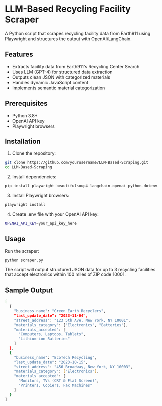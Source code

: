 # LLM-Based Recycling Facility Scraper

A Python script that scrapes recycling facility data from Earth911 using Playwright and structures the output with OpenAI/LangChain.

## Features

- Extracts facility data from Earth911's Recycling Center Search
- Uses LLM (GPT-4) for structured data extraction
- Outputs clean JSON with categorized materials
- Handles dynamic JavaScript content
- Implements semantic material categorization

## Prerequisites

- Python 3.8+
- OpenAI API key
- Playwright browsers

## Installation

1. Clone the repository:
```bash
git clone https://github.com/yourusername/LLM-Based-Scraping.git
cd LLM-Based-Scraping
```
2. Install dependencies:
```bash
pip install playwright beautifulsoup4 langchain-openai python-dotenv
```
3. Install Playwright browsers:
```bash
playwright install
```
4. Create .env file with your OpenAI API key:
```bash
OPENAI_API_KEY=your_api_key_here
```
## Usage
Run the scraper:
```bash
python scraper.py
```
The script will output structured JSON data for up to 3 recycling facilities that accept electronics within 100 miles of ZIP code 10001.
## Sample Output
```bash
[
  {
    "business_name": "Green Earth Recyclers",
    "last_update_date": "2023-11-04",
    "street_address": "123 5th Ave, New York, NY 10001",
    "materials_category": ["Electronics", "Batteries"],
    "materials_accepted": [
      "Computers, Laptops, Tablets",
      "Lithium-ion Batteries"
    ]
  },
  {
    "business_name": "EcoTech Recycling",
    "last_update_date": "2023-10-15",
    "street_address": "456 Broadway, New York, NY 10003",
    "materials_category": ["Electronics"],
    "materials_accepted": [
      "Monitors, TVs (CRT & Flat Screen)",
      "Printers, Copiers, Fax Machines"
    ]
  }
]
```
